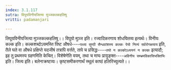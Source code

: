 ```yaml
---
index: 3.1.117
sutra: विपूयविनीयजित्या मुञ्जकल्कहलिषु
vritti: padamanjari

---
```

लिपूयविनीयजित्या मुञ्जकल्कहलिषु।। विपूयो मुञ्ज इति। रज्वादिकरणाय शोधयितव्य इत्यर्थः। विनीयः कल्क इति। कल्कशब्दोऽयमस्ति पिष्ट औषधे----`पथ्या सुण्ठी सैन्धवांशस्य कल्कः पेयो नित्यं सर्वरोगक्षयाय` इति, तैले घते वा औषधे प्रक्षिप्ते यदजीषं तत्रापि वर्त्तते, तापे च प्रसिद्धः----`तपो न कल्कोऽध्ययनं न कल्कः` इत्यादौ; इह तु प्रथमस्य ग्रहणमिति केचित्। विशेषेणेति वयम्, तथा च माघः प्रायुङ्क्त----`अविनीय सम्भ्रमविकासिभक्तिभिः` इति। जित्य इति। बलेनाक्रष्टव्यः। कृष्टसमीकरणार्थं स्थूलं काष्ठं हलिरिच्युत्यते।।